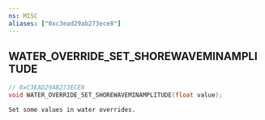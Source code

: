 ```yaml
---
ns: MISC
aliases: ["0xc3ead29ab273ece8"]
---
```

## WATER_OVERRIDE_SET_SHOREWAVEMINAMPLITUDE

```c
// 0xC3EAD29AB273ECE8
void WATER_OVERRIDE_SET_SHOREWAVEMINAMPLITUDE(float value);
```

```
Set some values in water overrides.
```
